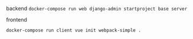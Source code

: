  backend
 `docker-compose run web django-admin startproject base server `

 frontend

 `docker-compose run client vue init webpack-simple .`